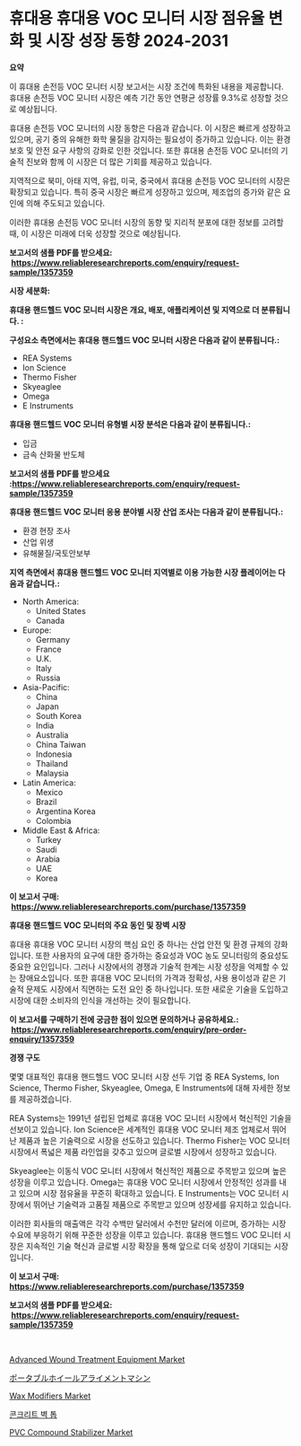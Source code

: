 <p><h1>휴대용 휴대용 VOC 모니터 시장 점유율 변화 및 시장 성장 동향 2024-2031</h1></p><p><strong>요약</strong></p>
<p><p>이 휴대용 손전등 VOC 모니터 시장 보고서는 시장 조건에 특화된 내용을 제공합니다. 휴대용 손전등 VOC 모니터 시장은 예측 기간 동안 연평균 성장률 9.3%로 성장할 것으로 예상됩니다.</p><p>휴대용 손전등 VOC 모니터의 시장 동향은 다음과 같습니다. 이 시장은 빠르게 성장하고 있으며, 공기 중의 유해한 화학 물질을 감지하는 필요성이 증가하고 있습니다. 이는 환경 보호 및 안전 요구 사항의 강화로 인한 것입니다. 또한 휴대용 손전등 VOC 모니터의 기술적 진보와 함께 이 시장은 더 많은 기회를 제공하고 있습니다. </p><p>지역적으로 북미, 아태 지역, 유럽, 미국, 중국에서 휴대용 손전등 VOC 모니터의 시장은 확장되고 있습니다. 특히 중국 시장은 빠르게 성장하고 있으며, 제조업의 증가와 같은 요인에 의해 주도되고 있습니다.</p><p>이러한 휴대용 손전등 VOC 모니터 시장의 동향 및 지리적 분포에 대한 정보를 고려할 때, 이 시장은 미래에 더욱 성장할 것으로 예상됩니다.</p></p>
<p><strong>보고서의 샘플 PDF를 받으세요: &nbsp;<a href="https://www.reliableresearchreports.com/enquiry/request-sample/1357359">https://www.reliableresearchreports.com/enquiry/request-sample/1357359</a></strong></p>
<p><strong>시장 세분화:</strong></p>
<p><strong> 휴대용 핸드헬드 VOC 모니터 시장은 개요, 배포, 애플리케이션 및 지역으로 더 분류됩니다. :</strong></p>
<p><strong>구성요소 측면에서는 휴대용 핸드헬드 VOC 모니터 시장은 다음과 같이 분류됩니다.:</strong></p>
<p><ul><li>REA Systems</li><li>Ion Science</li><li>Thermo Fisher</li><li>Skyeaglee</li><li>Omega</li><li>E Instruments</li></ul></p>
<p><strong> 휴대용 핸드헬드 VOC 모니터 유형별 시장 분석은 다음과 같이 분류됩니다.:</strong></p>
<p><ul><li>입금</li><li>금속 산화물 반도체</li></ul></p>
<p><strong>보고서의 샘플 PDF를 받으세요 :<a href="https://www.reliableresearchreports.com/enquiry/request-sample/1357359">https://www.reliableresearchreports.com/enquiry/request-sample/1357359</a></strong></p>
<p><strong> 휴대용 핸드헬드 VOC 모니터 응용 분야별 시장 산업 조사는 다음과 같이 분류됩니다.:</strong></p>
<p><ul><li>환경 현장 조사</li><li>산업 위생</li><li>유해물질/국토안보부</li></ul></p>
<p><strong>지역 측면에서 휴대용 핸드헬드 VOC 모니터 지역별로 이용 가능한 시장 플레이어는 다음과 같습니다.:</strong></p>
<p><ul>
    <li>
        North America:
        <ul>
            <li>United States</li>
            <li>Canada</li>
        </ul>
    </li>
    <li>
        Europe:
        <ul>
            <li>Germany</li>
            <li>France</li>
            <li>U.K.</li>
            <li>Italy</li>
            <li>Russia</li>
        </ul>
    </li>
    <li>
        Asia-Pacific:
        <ul>
            <li>China</li>
            <li>Japan</li>
            <li>South Korea</li>
            <li>India</li>
            <li>Australia</li>
            <li>China Taiwan</li>
            <li>Indonesia</li>
            <li>Thailand</li>
            <li>Malaysia</li>
        </ul>
    </li>
    <li>
        Latin America:
        <ul>
            <li>Mexico</li>
            <li>Brazil</li>
            <li>Argentina Korea</li>
            <li>Colombia</li>
        </ul>
    </li>
    <li>
        Middle East & Africa:
        <ul>
            <li>Turkey</li>
            <li>Saudi</li>
            <li>Arabia</li>
            <li>UAE</li>
            <li>Korea</li>
        </ul>
    </li>
    </ul></p>
<p><strong>이 보고서 구매: &nbsp;<a href="https://www.reliableresearchreports.com/purchase/1357359">https://www.reliableresearchreports.com/purchase/1357359</a></strong></p>
<p><strong>휴대용 핸드헬드 VOC 모니터의 주요 동인 및 장벽 시장</strong></p>
<p><p>휴대용 휴대용 VOC 모니터 시장의 핵심 요인 중 하나는 산업 안전 및 환경 규제의 강화입니다. 또한 사용자의 요구에 대한 증가하는 중요성과 VOC 농도 모니터링의 중요성도 중요한 요인입니다. 그러나 시장에서의 경쟁과 기술적 한계는 시장 성장을 억제할 수 있는 장애요소입니다. 또한 휴대용 VOC 모니터의 가격과 정확성, 사용 용이성과 같은 기술적 문제도 시장에서 직면하는 도전 요인 중 하나입니다. 또한 새로운 기술을 도입하고 시장에 대한 소비자의 인식을 개선하는 것이 필요합니다.</p></p>
<p><strong>이 보고서를 구매하기 전에 궁금한 점이 있으면 문의하거나 공유하세요.: &nbsp;<a href="https://www.reliableresearchreports.com/enquiry/pre-order-enquiry/1357359">https://www.reliableresearchreports.com/enquiry/pre-order-enquiry/1357359</a></strong></p>
<p><strong>경쟁 구도</strong></p>
<p><p>몇몇 대표적인 휴대용 핸드헬드 VOC 모니터 시장 선두 기업 중 REA Systems, Ion Science, Thermo Fisher, Skyeaglee, Omega, E Instruments에 대해 자세한 정보를 제공하겠습니다. </p><p>REA Systems는 1991년 설립된 업체로 휴대용 VOC 모니터 시장에서 혁신적인 기술을 선보이고 있습니다. Ion Science은 세계적인 휴대용 VOC 모니터 제조 업체로서 뛰어난 제품과 높은 기술력으로 시장을 선도하고 있습니다. Thermo Fisher는 VOC 모니터 시장에서 폭넓은 제품 라인업을 갖추고 있으며 글로벌 시장에서 성장하고 있습니다.</p><p>Skyeaglee는 이동식 VOC 모니터 시장에서 혁신적인 제품으로 주목받고 있으며 높은 성장을 이루고 있습니다. Omega는 휴대용 VOC 모니터 시장에서 안정적인 성과를 내고 있으며 시장 점유율을 꾸준히 확대하고 있습니다. E Instruments는 VOC 모니터 시장에서 뛰어난 기술력과 고품질 제품으로 주목받고 있으며 성장세를 유지하고 있습니다.</p><p>이러한 회사들의 매출액은 각각 수백만 달러에서 수천만 달러에 이르며, 증가하는 시장 수요에 부응하기 위해 꾸준한 성장을 이루고 있습니다. 휴대용 핸드헬드 VOC 모니터 시장은 지속적인 기술 혁신과 글로벌 시장 확장을 통해 앞으로 더욱 성장이 기대되는 시장입니다.</p></p>
<p><strong>이 보고서 구매: &nbsp; <a href="https://www.reliableresearchreports.com/purchase/1357359">https://www.reliableresearchreports.com/purchase/1357359</a></strong></p>
<p><strong>보고서의 샘플 PDF를 받으세요: &nbsp;<a href="https://www.reliableresearchreports.com/enquiry/request-sample/1357359">https://www.reliableresearchreports.com/enquiry/request-sample/1357359</a></strong><strong></strong></p>
<p>&nbsp;</p>
<p><p><a href="https://issuu.com/reportprime-2/docs/advanced-wound-treatment-equipment-market-size-203">Advanced Wound Treatment Equipment Market</a></p><p><a href="https://github.com/ihabdkwlxs948/Market-Research-Report-List-1/blob/main/9969159193993.md">ポータブルホイールアライメントマシン</a></p><p><a href="https://github.com/mabutironaldo/Market-Research-Report-List-3/blob/main/wax-modifiers-market.md">Wax Modifiers Market</a></p><p><a href="https://github.com/hxzi07639916/Market-Research-Report-List-1/blob/main/5922409193687.md">콘크리트 벽 톱</a></p><p><a href="https://github.com/Paul14Anderson63/Market-Research-Report-List-3/blob/main/pvc-compound-stabilizer-market.md">PVC Compound Stabilizer Market</a></p></p>